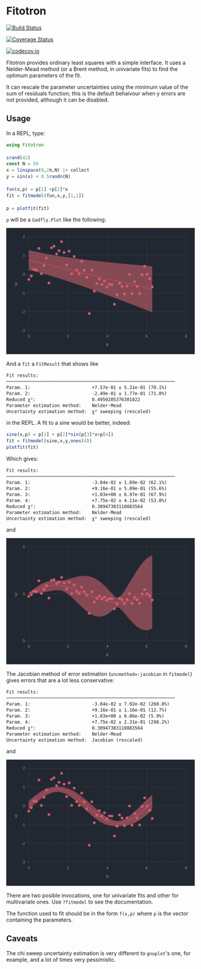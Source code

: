 # Fitotron

[![Build Status](https://travis-ci.org/redpointyjackson/Fitotron.jl.svg?branch=master)](https://travis-ci.org/redpointyjackson/Fitotron.jl)

[![Coverage Status](https://coveralls.io/repos/redpointyjackson/Fitotron.jl/badge.svg?branch=master&service=github)](https://coveralls.io/github/redpointyjackson/Fitotron.jl?branch=master)

[![codecov.io](http://codecov.io/github/redpointyjackson/Fitotron.jl/coverage.svg?branch=master)](http://codecov.io/github/redpointyjackson/Fitotron.jl?branch=master)


Fitotron provides ordinary least squares with a simple interface. It
uses a Nelder-Mead method (or a Brent method, in univariate fits) to
find the optimum parameters of the fit.

It can rescale the parameter uncertainties using the
minimum value of the sum of residuals function; this is the default
behaivour when y errors are not provided, although it can be disabled.

## Usage
In a REPL, type:

```julia
using Fitotron

srand(42)
const N = 50
x = linspace(0,2π,N) |> collect
y = sin(x) + 0.5randn(N)

fun(x,p) = p[1] +p[2]*x
fit = fitmodel(fun,x,y,[1,1])

p = plotfit(fit)
```

`p` will be a `Gadfly.Plot` like the following:

![fit result](https://github.com/RedPointyJackson/Fitotron/blob/master/fitresult.png)


And a `fit` a `FitResult` that shows like
```
Fit results:
───────────────────────────────────────────────────────────────
Param. 1:                       +7.57e-01 ± 5.31e-01 (70.1%)
Param. 2:                       -2.49e-01 ± 1.77e-01 (71.0%)
Reduced χ²:                     0.4950205376301822
Parameter estimation method:    Nelder-Mead
Uncertainty estimation method:  χ² sweeping (rescaled)
```
in the REPL. A fit to a sine would be better, indeed:

```julia
sine(x,p) = p[1] + p[2]*sin(p[3]*x+p[4])
fit = fitmodel(sine,x,y,ones(4))
plotfit(fit)
```

Which gives:
```
Fit results:
───────────────────────────────────────────────────────────────
Param. 1:                       -3.04e-02 ± 1.89e-02 (62.1%)
Param. 2:                       +9.16e-01 ± 5.09e-01 (55.6%)
Param. 3:                       +1.03e+00 ± 6.97e-01 (67.9%)
Param. 4:                       +7.75e-02 ± 4.11e-02 (53.0%)
Reduced χ²:                     0.30947383110883564
Parameter estimation method:    Nelder-Mead
Uncertainty estimation method:  χ² sweeping (rescaled)
```
and

![sine fit result](https://github.com/RedPointyJackson/Fitotron/blob/master/fitresult_sine.png)

The Jacobian method of error estimation (`uncmethod=:jacobian` in
`fitmodel`) gives errors that are a lot
less conservative:
```
Fit results:
───────────────────────────────────────────────────────────────
Param. 1:                       -3.04e-02 ± 7.92e-02 (260.8%)
Param. 2:                       +9.16e-01 ± 1.16e-01 (12.7%)
Param. 3:                       +1.03e+00 ± 6.06e-02 (5.9%)
Param. 4:                       +7.75e-02 ± 2.31e-01 (298.2%)
Reduced χ²:                     0.30947383110883564
Parameter estimation method:    Nelder-Mead
Uncertainty estimation method:  Jacobian (rescaled)
```
and

![sine fit result (jacobian)](https://github.com/RedPointyJackson/Fitotron/blob/master/fitresult_sine_jac.png)

There are two posible invocations, one for univariate fits and other for multivariate
ones. Use `?fitmodel` to see the documentation.

The function used to fit should be in the form `f(x,p)` where `p` is the vector containing the parameters.

## Caveats
The chi sweep uncertainty estimation is very different to `gnuplot`'s one, for
example, and a lot of times very pessimistic.

